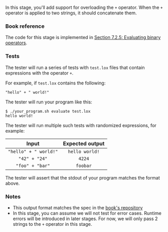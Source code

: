 In this stage, you'll add support for overloading the `+` operator. When the `+` operator is applied to two strings, it should concatenate them.

### Book reference

The code for this stage is implemented in [Section 7.2.5: Evaluating binary operators](https://craftinginterpreters.com/evaluating-expressions.html#evaluating-binary-operators).

### Tests

The tester will run a series of tests with `test.lox` files that contain expressions with the operator `+`.

For example, if `test.lox` contains the following:

```
"hello" + " world!"
```

The tester will run your program like this:

```
$ ./your_program.sh evaluate test.lox
hello world!
```

The tester will run multiple such tests with randomized expressions, for example:

| Input | Expected output |
| :---: | :-------------: |
| `"hello" + " world!"` | `hello world!` |
| `"42" + "24"` | `4224` |
| `"foo" + "bar"` | `foobar` |

The tester will assert that the stdout of your program matches the format above.

### Notes

- This output format matches the spec in the [book's repository](https://github.com/munificent/craftinginterpreters/blob/01e6f5b8f3e5dfa65674c2f9cf4700d73ab41cf8/test/expressions/evaluate.lox)
- In this stage, you can assume we will not test for error cases. Runtime errors will be introduced in later stages. For now, we will only pass 2 strings to the `+` operator in this stage.
